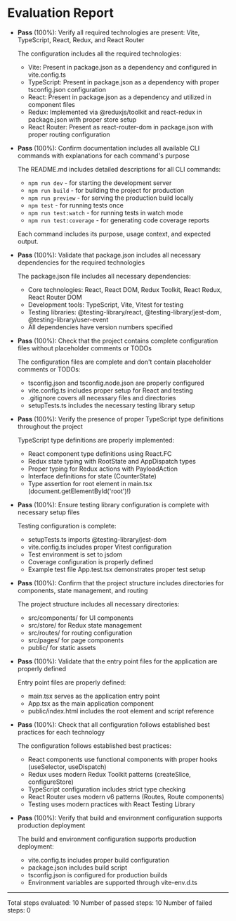 # Evaluation Report

- **Pass** (100%): Verify all required technologies are present: Vite, TypeScript, React, Redux, and React Router
  
  The configuration includes all the required technologies:
  - Vite: Present in package.json as a dependency and configured in vite.config.ts
  - TypeScript: Present in package.json as a dependency with proper tsconfig.json configuration
  - React: Present in package.json as a dependency and utilized in component files
  - Redux: Implemented via @reduxjs/toolkit and react-redux in package.json with proper store setup
  - React Router: Present as react-router-dom in package.json with proper routing configuration

- **Pass** (100%): Confirm documentation includes all available CLI commands with explanations for each command's purpose
  
  The README.md includes detailed descriptions for all CLI commands:
  - `npm run dev` - for starting the development server
  - `npm run build` - for building the project for production
  - `npm run preview` - for serving the production build locally
  - `npm test` - for running tests once
  - `npm run test:watch` - for running tests in watch mode
  - `npm run test:coverage` - for generating code coverage reports
  
  Each command includes its purpose, usage context, and expected output.

- **Pass** (100%): Validate that package.json includes all necessary dependencies for the required technologies
  
  The package.json file includes all necessary dependencies:
  - Core technologies: React, React DOM, Redux Toolkit, React Redux, React Router DOM
  - Development tools: TypeScript, Vite, Vitest for testing
  - Testing libraries: @testing-library/react, @testing-library/jest-dom, @testing-library/user-event
  - All dependencies have version numbers specified

- **Pass** (100%): Check that the project contains complete configuration files without placeholder comments or TODOs
  
  The configuration files are complete and don't contain placeholder comments or TODOs:
  - tsconfig.json and tsconfig.node.json are properly configured
  - vite.config.ts includes proper setup for React and testing
  - .gitignore covers all necessary files and directories
  - setupTests.ts includes the necessary testing library setup

- **Pass** (100%): Verify the presence of proper TypeScript type definitions throughout the project
  
  TypeScript type definitions are properly implemented:
  - React component type definitions using React.FC
  - Redux state typing with RootState and AppDispatch types
  - Proper typing for Redux actions with PayloadAction
  - Interface definitions for state (CounterState)
  - Type assertion for root element in main.tsx (document.getElementById('root')!)

- **Pass** (100%): Ensure testing library configuration is complete with necessary setup files
  
  Testing configuration is complete:
  - setupTests.ts imports @testing-library/jest-dom
  - vite.config.ts includes proper Vitest configuration
  - Test environment is set to jsdom
  - Coverage configuration is properly defined
  - Example test file App.test.tsx demonstrates proper test setup

- **Pass** (100%): Confirm that the project structure includes directories for components, state management, and routing
  
  The project structure includes all necessary directories:
  - src/components/ for UI components
  - src/store/ for Redux state management
  - src/routes/ for routing configuration
  - src/pages/ for page components
  - public/ for static assets

- **Pass** (100%): Validate that the entry point files for the application are properly defined
  
  Entry point files are properly defined:
  - main.tsx serves as the application entry point
  - App.tsx as the main application component
  - public/index.html includes the root element and script reference

- **Pass** (100%): Check that all configuration follows established best practices for each technology
  
  The configuration follows established best practices:
  - React components use functional components with proper hooks (useSelector, useDispatch)
  - Redux uses modern Redux Toolkit patterns (createSlice, configureStore)
  - TypeScript configuration includes strict type checking
  - React Router uses modern v6 patterns (Routes, Route components)
  - Testing uses modern practices with React Testing Library

- **Pass** (100%): Verify that build and environment configuration supports production deployment
  
  The build and environment configuration supports production deployment:
  - vite.config.ts includes proper build configuration
  - package.json includes build script
  - tsconfig.json is configured for production builds
  - Environment variables are supported through vite-env.d.ts

---

Total steps evaluated: 10
Number of passed steps: 10
Number of failed steps: 0